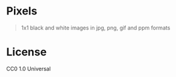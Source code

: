 # Pixels

> 1x1 black and white images in jpg, png, gif and ppm formats

# License

CC0 1.0 Universal

